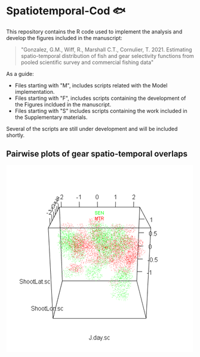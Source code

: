 # Spatiotemporal-Cod 🐟

This repository contains the R code used to implement the analysis and develop the figures included in the manuscript: 

> "Gonzalez, G.M., Wiff, R., Marshall C.T., Cornulier, T. 2021. Estimating spatio-temporal distribution of fish and gear selectivity functions from pooled scientific survey and commercial fishing data"  

As a guide: 
* Files starting with "M", includes scripts related with the Model implementation.
* Files starting with "F", includes scripts containing the development of the Figures incldued in the manuscript.
* Files starting with "S" includes scripts containing the work included in the Supplementary materials.

Several of the scripts are still under development and will be included shortly.

## Pairwise plots of gear spatio-temporal overlaps

![MTR vs SEN](/GIFplots/GearVolumes_MTR_vs_SEN.gif)

